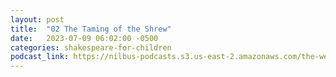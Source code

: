 ```yaml
---
layout: post
title:  "02 The Taming of the Shrew"
date:   2023-07-09 06:02:00 -0500
categories: shakespeare-for-children
podcast_link: https://nilbus-podcasts.s3.us-east-2.amazonaws.com/the-well-trained-mind/Shakespeare%20for%20Children/02%20The%20Taming%20of%20the%20Shrew.mp3
---
```

